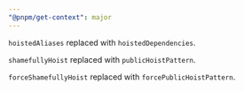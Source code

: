 ```yaml
---
"@pnpm/get-context": major
---
```


`hoistedAliases` replaced with `hoistedDependencies`.

`shamefullyHoist` replaced with `publicHoistPattern`.

`forceShamefullyHoist` replaced with `forcePublicHoistPattern`.